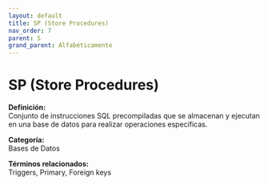 ```yaml
---
layout: default
title: SP (Store Procedures)
nav_order: 7
parent: S
grand_parent: Alfabéticamente
---
```


# SP (Store Procedures)

**Definición:**  
Conjunto de instrucciones SQL precompiladas que se almacenan y ejecutan en una base de datos para realizar operaciones específicas.

**Categoría:**  
Bases de Datos  

  


**Términos relacionados:**  
Triggers, Primary, Foreign keys
